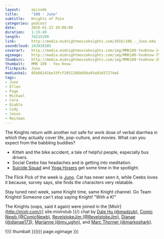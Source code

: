 ```yaml
---
layout:     episode
title:      "108 - Juno"
subtitle:   Knights of Pain
categories: podcast
date:       2016-01-23 19:00:00
duration:   1:15:49
length:     74215299
link:       http://media.midnightmovieknights.com/2016/108_-_Juno.m4a
soundcloud: 243918185
coverart:   http://media.midnightmovieknights.com/img/MMK108-YouKnow-1400x1400.png
ogimage:    http://media.midnightmovieknights.com/img/MMK108-YouKnow-750x750.png
thumbsrc:   http://media.midnightmovieknights.com/img/MMK108-YouKnow-200x200.png
thumbalt:   MMK 108 - You Know
flickpick:  Juno
mediasha1:  05b88141be33fcf2051288b056a93a91657274e6
tags:
- Juno
- Ellen
- Page
- Michael
- Cera
- Diablo
- Cody
- Jason
- Reitman
---
```

The Knights return with another not safe for work dose of verbal diarrhea in which they actually cover life, pop-culture, and movies. What can you expect from the babbling buddies?

* Kitteh and the bike accident, a tale of helpful people, especially bus drivers.
* Social Ceebs has headaches and is getting into meditation.
* [Suicide Squad](http://www.imdb.com/title/tt1386697/) and [Yoga Hosers](http://www.imdb.com/title/tt3838992/) get some time in the spotlight.

The Flick Pick of the week is [Juno](http://www.imdb.com/title/tt0467406/). Cat has never seen it, while Ceebs loves it because, survey says, she finds the characters very relatable.

Stay tuned next week, same Knight time, same Knight channel. Go Team Knights! Someone can't stop saying Knight! "With a K!"


The Knights (oops, said it again) were joined in the [Mixlr](http://mixlr.com/{{ site.mixlrstub }}/) chat by [Dale Hu (@madzub)](https://twitter.com/madzub), [Comic Newb (@ComicNewb)](https://twitter.com/ComicNewb), [RevelstokeJim (@RevelstokeJim)](https://twitter.com/RevelstokeJim), [Dianae (@dianae173)](https://twitter.com/dianae173), [Marianne (@mv_ughn)](https://twitter.com/mv_ughn), and [Marc Thorner (@markoshark)](https://twitter.com/markoshark).

![{{ thumbalt }}]({{ page.ogimage }})